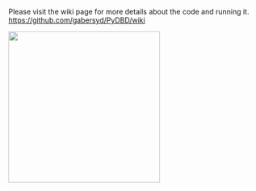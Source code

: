Please visit the wiki page for more details about the code and running it. https://github.com/gabersyd/PyDBD/wiki

<img src=https://user-images.githubusercontent.com/33637348/230815530-899821b7-ed87-4bca-b4d2-1cc408aa673d.png width="300" >
